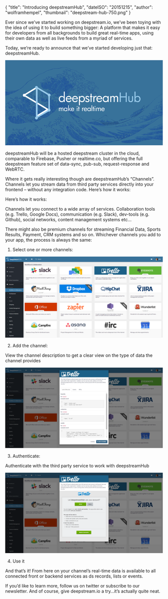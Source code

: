 {
	"title": "Introducing deepstreamHub",
	"dateISO": "20151215",
	"author": "wolframhempel",
    "thumbnail": "deepstream-hub-750.png"
}

Ever since we’ve started working on deepstream.io, we’ve been toying with the idea of using it to build something bigger: A platform that makes it easy for developers from all backgrounds to build great real-time apps, using their own data as well as live feeds from a myriad of services.

Today, we’re ready to announce that we’ve started developing just that: deepstreamHub.

[![deepstreamHub](deepstream-hub-750.png)](./deepstream-hub-750.png)

deepstreamHub will be a hosted deepstream cluster in the cloud, comparable to Firebase, Pusher or realtime.co, but offering the full deepstream feature set of data-sync, pub-sub, request-response and WebRTC.

Where it gets really interesting though are deepstreamHub’s “Channels”. Channels let you stream data from third party services directly into your frontend – without any integration code. Here’s how it works:

Here’s how it works:

Channels let you connect to a wide array of services. Collaboration tools (e.g. Trello, Google Docs), communication (e.g. Slack), dev-tools (e.g. Github), social networks, content management systems etc…

There might also be premium channels for streaming Financial Data, Sports Results, Payment, CRM systems and so on. Whichever channels you add to your app, the process is always the same: 

1) Select one or more channels:

[![Selecting a channel](dshub-select-channel.png)](./dshub-select-channel.png)

2) Add the channel:

View the channel description to get a clear view on the type of data the channel provides

[![Adding a channel](dshub-add-channel.png)](./dshub-add-channel.png)

3) Authenticate:

Authenticate with the third party service to work with deepstreamHub

[![Authenticate a channel](dshub-authenticate-channel.png)](./dshub-authenticate-channel.png)

4) Use it

And that’s it! From here on your channel’s real-time data is available to all connected front or backend services as ds records, lists or events.

If you’d like to learn more, follow us on twitter or subscribe to our newsletter. And of course, give deepstream.io a try…it’s actually quite neat.


